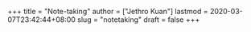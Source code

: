 +++
title = "Note-taking"
author = ["Jethro Kuan"]
lastmod = 2020-03-07T23:42:44+08:00
slug = "notetaking"
draft = false
+++
